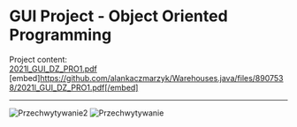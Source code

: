 # GUI Project - Object Oriented Programming
Project content:                                                                                                                                                                        
[2021l_GUI_DZ_PRO1.pdf](https://github.com/alankaczmarzyk/Warehouses.java/files/8907538/2021l_GUI_DZ_PRO1.pdf)
[embed]https://github.com/alankaczmarzyk/Warehouses.java/files/8907538/2021l_GUI_DZ_PRO1.pdf[/embed]

---------------------------------------------------------------------------------------------------------------------------------------------------------
![Przechwytywanie2](https://user-images.githubusercontent.com/76729568/226459129-ab5114b1-de02-447e-8ae4-3d61f7bdb038.PNG)
![Przechwytywanie](https://user-images.githubusercontent.com/76729568/226459152-b3c1ad85-eac5-4a55-92d5-eeb575a8825d.PNG)
